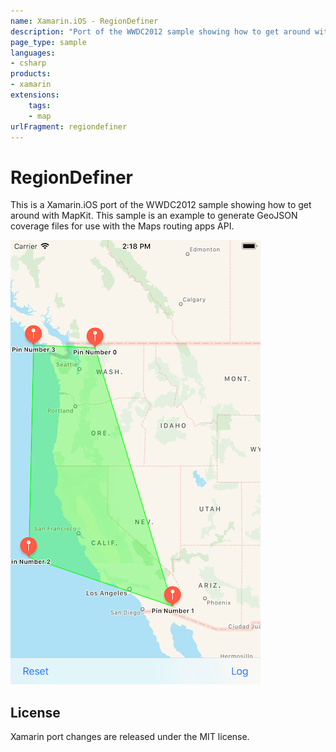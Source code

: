 ```yaml
---
name: Xamarin.iOS - RegionDefiner
description: "Port of the WWDC2012 sample showing how to get around with MapKit (map)"
page_type: sample
languages:
- csharp
products:
- xamarin
extensions:
    tags:
    - map
urlFragment: regiondefiner
---
```

# RegionDefiner

This is a Xamarin.iOS port of the WWDC2012 sample showing how to get around with MapKit.
This sample is an example to generate GeoJSON coverage files for use with the Maps routing apps API.

![RegionDefiner application screenshot](Screenshots/screenshot-1.png "RegionDefiner application screenshot")

## License

Xamarin port changes are released under the MIT license.
